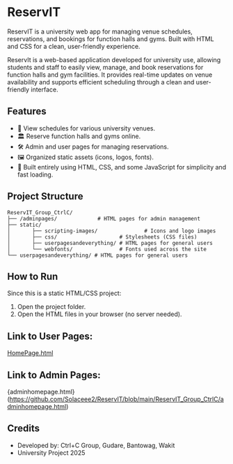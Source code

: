 # ReservIT
ReservIT is a university web app for managing venue schedules, reservations, and bookings for function halls and gyms. Built with HTML and CSS for a clean, user-friendly experience.

ReservIt is a web-based application developed for university use, allowing students and staff to easily view, manage, and book reservations for function halls and gym facilities. It provides real-time updates on venue availability and supports efficient scheduling through a clean and user-friendly interface.

## Features
- 📅 View schedules for various university venues.
- 🏛️ Reserve function halls and gyms online.
- 🛠️ Admin and user pages for managing reservations.
- 🖼️ Organized static assets (icons, logos, fonts).
- 🎨 Built entirely using HTML, CSS, and some JavaScript for simplicity and fast loading.

## Project Structure
```
ReservIT_Group_CtrlC/
├── /adminpages/             # HTML pages for admin management
├── static/
│       ├── scripting-images/               # Icons and logo images
│       ├── css/                    # Stylesheets (CSS files)
│       ├── userpagesandeverything/ # HTML pages for general users
│       └── webfonts/               # Fonts used across the site
└── userpagesandeverything/ # HTML pages for general users
```

## How to Run
Since this is a static HTML/CSS project:
1. Open the project folder.
2. Open the HTML files in your browser (no server needed).

## Link to User Pages:
[HomePage.html](https://github.com/Solaceee2/ReservIT/blob/main/ReservIT_Group_CtrlC/HomePage.html)

## Link to Admin Pages:
{adminhomepage.html}(https://github.com/Solaceee2/ReservIT/blob/main/ReservIT_Group_CtrlC/adminhomepage.html)


## Credits
- Developed by: Ctrl+C Group, Gudare, Bantowag, Wakit
- University Project 2025
